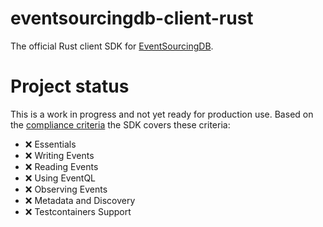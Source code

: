 # eventsourcingdb-client-rust

The official Rust client SDK for [EventSourcingDB](https://www.eventsourcingdb.io/).

# Project status

This is a work in progress and not yet ready for production use.
Based on the [compliance criteria](https://docs.eventsourcingdb.io/client-sdks/compliance-criteria/) the SDK covers these criteria:

- ❌ Essentials
- ❌ Writing Events
- ❌ Reading Events
- ❌ Using EventQL
- ❌ Observing Events
- ❌ Metadata and Discovery
- ❌ Testcontainers Support
